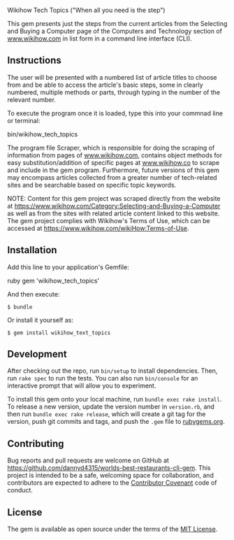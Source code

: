 Wikihow Tech Topics ("When all you need is the step")

This gem presents just the steps from the current articles from the Selecting and Buying a Computer page of the Computers and Technology section of www.wikihow.com in list form in a command line interface (CLI). 

## Instructions

The user will be presented with a numbered list of article titles to choose from and be able to access the article's basic steps, some in clearly numbered, multiple methods or parts, through typing in the number of the relevant number. 

To execute the program once it is loaded, type this into your commnad line or terminal:

bin/wikihow_tech_topics


The program file Scraper, which is responsible for doing the scraping of information from pages of www.wikihow.com, contains object methods for easy substitution/addition of specific pages at www.wikihow.co to scrape and include in the gem program. Furthermore, future versions of this gem may encompass articles collected from a greater number of tech-related sites and be searchable based on specific topic keywords.

NOTE: Content for this gem project was scraped directly from the website at https://www.wikihow.com/Category:Selecting-and-Buying-a-Computer as well as from the sites with related article content linked to this website. The gem project complies with Wikihow's Terms of Use, which can be accessed at https://www.wikihow.com/wikiHow:Terms-of-Use.


## Installation

Add this line to your application's Gemfile:

ruby gem 'wikihow_tech_topics'

And then execute:

    $ bundle

Or install it yourself as:

    $ gem install wikihow_text_topics

## Development

After checking out the repo, run `bin/setup` to install dependencies. Then, run `rake spec` to run the tests. You can also run `bin/console` for an interactive prompt that will allow you to experiment.

To install this gem onto your local machine, run `bundle exec rake install`. To release a new version, update the version number in `version.rb`, and then run `bundle exec rake release`, which will create a git tag for the version, push git commits and tags, and push the `.gem` file to [rubygems.org](https://rubygems.org).

## Contributing

Bug reports and pull requests are welcome on GitHub at https://github.com/dannyd4315/worlds-best-restaurants-cli-gem. This project is intended to be a safe, welcoming space for collaboration, and contributors are expected to adhere to the [Contributor Covenant](contributor-covenant.org) code of conduct.


## License

The gem is available as open source under the terms of the [MIT License](http://opensource.org/licenses/MIT).


